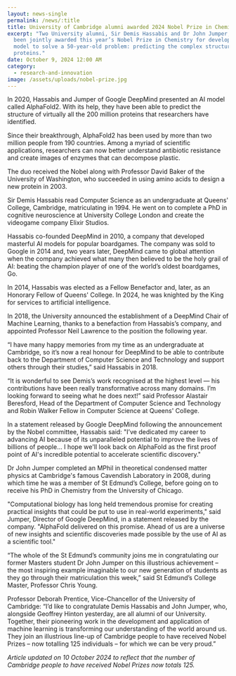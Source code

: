 ```yaml
---
layout: news-single
permalink: /news/:title
title: University of Cambridge alumni awarded 2024 Nobel Prize in Chemistry
excerpt: "Two University alumni, Sir Demis Hassabis and Dr John Jumper, have
  been jointly awarded this year’s Nobel Prize in Chemistry for developing an AI
  model to solve a 50-year-old problem: predicting the complex structures of
  proteins."
date: October 9, 2024 12:00 AM
category:
  - research-and-innovation
image: /assets/uploads/nobel-prize.jpg
---
```

In 2020, Hassabis and Jumper of Google DeepMind presented an AI model called AlphaFold2. With its help, they have been able to predict the structure of virtually all the 200 million proteins that researchers have identified.

Since their breakthrough, AlphaFold2 has been used by more than two million people from 190 countries. Among a myriad of scientific applications, researchers can now better understand antibiotic resistance and create images of enzymes that can decompose plastic.

The duo received the Nobel along with Professor David Baker of the University of Washington, who succeeded in using amino acids to design a new protein in 2003.

Sir Demis Hassabis read Computer Science as an undergraduate at Queens' College, Cambridge, matriculating in 1994. He went on to complete a PhD in cognitive neuroscience at University College London and create the videogame company Elixir Studios.

Hassabis co-founded DeepMind in 2010, a company that devel­oped masterful AI models for popular boardgames. The company was sold to Google in 2014 and, two years later, DeepMind came to global attention when the company achieved what many then believed to be the holy grail of AI: beating the champion player of one of the world’s oldest board­games, Go.

In 2014, Hassabis was elected as a Fellow Benefactor and, later, as an Honorary Fellow of Queens' College. In 2024, he was knighted by the King for services to artificial intelligence.

In 2018, the University announced the establishment of a DeepMind Chair of Machine Learning, thanks to a benefaction from Hassabis’s company, and appointed Professor Neil Lawrence to the position the following year.

“I have many happy memories from my time as an undergraduate at Cambridge, so it’s now a real honour for DeepMind to be able to contribute back to the Department of Computer Science and Technology and support others through their studies,” said Hassabis in 2018.   

“It is wonderful to see Demis’s work recognised at the highest level — his contributions have been really transformative across many domains. I’m looking forward to seeing what he does next!” said Professor Alastair Beresford, Head of the Department of Computer Science and Technology and Robin Walker Fellow in Computer Science at Queens' College.

In a statement released by Google DeepMind following the announcement by the Nobel committee, Hassabis said: "I’ve dedicated my career to advancing AI because of its unparalleled potential to improve the lives of billions of people... I hope we'll look back on AlphaFold as the first proof point of AI's incredible potential to accelerate scientific discovery."

Dr John Jumper completed an MPhil in theoretical condensed matter physics at Cambridge's famous Cavendish Laboratory in 2008, during which time he was a member of St Edmund’s College, before going on to receive his PhD in Chemistry from the University of Chicago.

"Computational biology has long held tremendous promise for creating practical insights that could be put to use in real-world experiments," said Jumper, Director of Google DeepMind, in a statement released by the company. "AlphaFold delivered on this promise. Ahead of us are a universe of new insights and scientific discoveries made possible by the use of AI as a scientific tool." 

“The whole of the St Edmund’s community joins me in congratulating our former Masters student Dr John Jumper on this illustrious achievement – the most inspiring example imaginable to our new generation of students as they go through their matriculation this week,” said St Edmund’s College Master, Professor Chris Young.

Professor Deborah Prentice, Vice-Chancellor of the University of Cambridge: “I’d like to congratulate Demis Hassabis and John Jumper, who, alongside Geoffrey Hinton yesterday, are all alumni of our University. Together, their pioneering work in the development and application of machine learning is transforming our understanding of the world around us. They join an illustrious line-up of Cambridge people to have received Nobel Prizes – now totalling 125 individuals – for which we can be very proud.”

*Article updated on 10 October 2024 to reflect that the number of Cambridge people to have received Nobel Prizes now totals 125.*